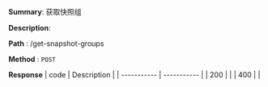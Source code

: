 **Summary**: 获取快照组

**Description**:

**Path** : /get-snapshot-groups

**Method** : `POST`

**Response**
| code      | Description |
| ----------- | ----------- |
|  200   |       |
|  400   |       |

